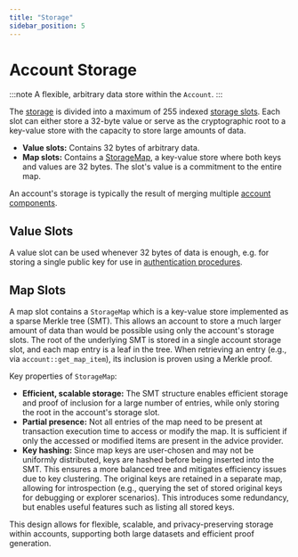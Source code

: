 ```yaml
---
title: "Storage"
sidebar_position: 5
---
```


# Account Storage

:::note
A flexible, arbitrary data store within the `Account`.
:::

The [storage](https://docs.rs/miden-objects/latest/miden_objects/account/struct.AccountStorage.html) is divided into a maximum of 255 indexed [storage slots](https://docs.rs/miden-objects/latest/miden_objects/account/enum.StorageSlot.html). Each slot can either store a 32-byte value or serve as the cryptographic root to a key-value store with the capacity to store large amounts of data.

- **Value slots:** Contains 32 bytes of arbitrary data.
- **Map slots:** Contains a [StorageMap](#storagemap), a key-value store where both keys and values are 32 bytes. The slot's value is a commitment to the entire map.

An account's storage is typically the result of merging multiple [account components](./component.md).

## Value Slots

A value slot can be used whenever 32 bytes of data is enough, e.g. for storing a single public key for use in [authentication procedures](code.md#authentication).

## Map Slots

A map slot contains a `StorageMap` which is a key-value store implemented as a sparse Merkle tree (SMT). This allows an account to store a much larger amount of data than would be possible using only the account's storage slots. The root of the underlying SMT is stored in a single account storage slot, and each map entry is a leaf in the tree. When retrieving an entry (e.g., via `account::get_map_item`), its inclusion is proven using a Merkle proof.

Key properties of `StorageMap`:

- **Efficient, scalable storage:** The SMT structure enables efficient storage and proof of inclusion for a large number of entries, while only storing the root in the account's storage slot.
- **Partial presence:** Not all entries of the map need to be present at transaction execution time to access or modify the map. It is sufficient if only the accessed or modified items are present in the advice provider.
- **Key hashing:** Since map keys are user-chosen and may not be uniformly distributed, keys are hashed before being inserted into the SMT. This ensures a more balanced tree and mitigates efficiency issues due to key clustering. The original keys are retained in a separate map, allowing for introspection (e.g., querying the set of stored original keys for debugging or explorer scenarios). This introduces some redundancy, but enables useful features such as listing all stored keys.

This design allows for flexible, scalable, and privacy-preserving storage within accounts, supporting both large datasets and efficient proof generation.
